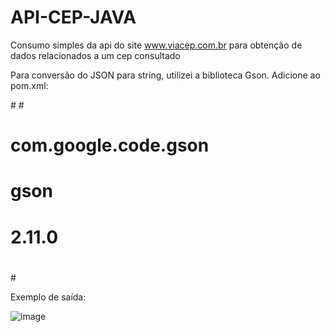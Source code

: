 # API-CEP-JAVA
Consumo simples da api do site www.viacep.com.br para obtenção de dados relacionados a um cep consultado

Para conversão do JSON para string, utilizei a biblioteca Gson. Adicione ao pom.xml:

#<!-- https://mvnrepository.com/artifact/com.google.code.gson/gson -->
#<dependencies>
#    <dependency>
#        <groupId>com.google.code.gson</groupId>
#        <artifactId>gson</artifactId>
#        <version>2.11.0</version>
#    </dependency>
#</dependencies>

Exemplo de saída:

![image](https://github.com/user-attachments/assets/a388bdc1-89a7-4f93-97f2-8098a149e042)




